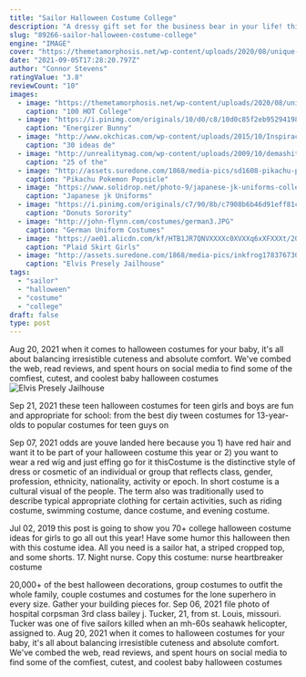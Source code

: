 ```yaml
---
title: "Sailor Halloween Costume College"
description: "A dressy gift set for the business bear in your life! this dapper gift set features the online exclusive crumb cake bear dressed in a nice suit with dress shoes. Semper fi! honor the few and the proud with this"
slug: "89266-sailor-halloween-costume-college"
engine: "IMAGE"
cover: "https://themetamorphosis.net/wp-content/uploads/2020/08/unique-college-halloween-costumes-for-couples.jpg"
date: "2021-09-05T17:28:20.797Z"
author: "Connor Stevens"
ratingValue: "3.8"
reviewCount: "10"
images:
  - image: "https://themetamorphosis.net/wp-content/uploads/2020/08/unique-college-halloween-costumes-for-couples.jpg"
    caption: "100 HOT College"
  - image: "https://i.pinimg.com/originals/10/d0/c8/10d0c85f2eb95294198e4d6db5750308.jpg"
    caption: "Energizer Bunny"
  - image: "http://www.okchicas.com/wp-content/uploads/2015/10/Inspiración-de-disfraces-de-los-90s-para-halloween-28.jpg"
    caption: "30 ideas de"
  - image: "http://unrealitymag.com/wp-content/uploads/2009/10/demashita-powerpuff-girls-z.jpg"
    caption: "25 of the"
  - image: "http://assets.suredone.com/1868/media-pics/sd1608-pikachu-pokemon-popsicle-refrigerator-fridge-magnet-video-game-nintendo-k29.jpg?v1"
    caption: "Pikachu Pokemon Popsicle"
  - image: "https://www.solidrop.net/photo-9/japanese-jk-uniforms-college-middle-school-uniform-for-girls-sailor-suit-students-anime-school-costumes-gray-2-pcs-set-skirt.jpg"
    caption: "Japanese jk Uniforms"
  - image: "https://i.pinimg.com/originals/c7/90/8b/c7908b6b46d91eff81cb6296920e0fe5.jpg"
    caption: "Donuts Sorority"
  - image: "http://john-flynn.com/costumes/german3.JPG"
    caption: "German Uniform Costumes"
  - image: "https://ae01.alicdn.com/kf/HTB1JR7QNVXXXXc0XVXXq6xXFXXXt/2016-Autumn-Winter-Children-s-Clothing-Kids-font-b-Red-b-font-font-b-Plaid-b.jpg"
    caption: "Plaid Skirt Girls"
  - image: "http://assets.suredone.com/1868/media-pics/inkfrog178376730-453-elvis-presely-jailhouse-rock-tin-sign-50s-sun-records-graceland-rock-n-roll-8.jpg?v1"
    caption: "Elvis Presely Jailhouse"
tags:
  - "sailor"
  - "halloween"
  - "costume"
  - "college"
draft: false
type: post
---
```


Aug 20, 2021 when it comes to halloween costumes for your baby, it's all about balancing irresistible cuteness and absolute comfort. We've combed the web, read reviews, and spent hours on social media to find some of the comfiest, cutest, and coolest baby halloween costumes
![Elvis Presely Jailhouse](http://assets.suredone.com/1868/media-pics/inkfrog178376730-453-elvis-presely-jailhouse-rock-tin-sign-50s-sun-records-graceland-rock-n-roll-8.jpg?v1 "Elvis Presely Jailhouse")

Sep 21, 2021 these teen halloween costumes for teen girls and boys are fun and appropriate for school: from the best diy tween costumes for 13-year-olds to popular costumes for teen guys on
<!--inArticleAds-->

<!--galleryOne-->

Sep 07, 2021 odds are youve landed here because you 1) have red hair and want it to be part of your halloween costume this year or 2) you want to wear a red wig and just effing go for it thisCostume is the distinctive style of dress or cosmetic of an individual or group that reflects class, gender, profession, ethnicity, nationality, activity or epoch. In short costume is a cultural visual of the people. The term also was traditionally used to describe typical appropriate clothing for certain activities, such as riding costume, swimming costume, dance costume, and evening costume.
<!--inArticleAds-->

<!--galleryTwo-->

Jul 02, 2019 this post is going to show you 70+ college halloween costume ideas for girls to go all out this year!  Have some humor this halloween then with this costume idea. All you need is a sailor hat, a striped cropped top, and some shorts. 17. Night nurse. Copy this costume: nurse heartbreaker costume
<!--galleryThree-->

20,000+ of the best halloween decorations, group costumes to outfit the whole family, couple costumes and costumes for the lone superhero in every size. Gather your building pieces for. Sep 06, 2021 file photo of hospital corpsman 3rd class bailey j. Tucker, 21, from st. Louis, missouri. Tucker was one of five sailors killed when an mh-60s seahawk helicopter, assigned to. Aug 20, 2021 when it comes to halloween costumes for your baby, it's all about balancing irresistible cuteness and absolute comfort. We've combed the web, read reviews, and spent hours on social media to find some of the comfiest, cutest, and coolest baby halloween costumes